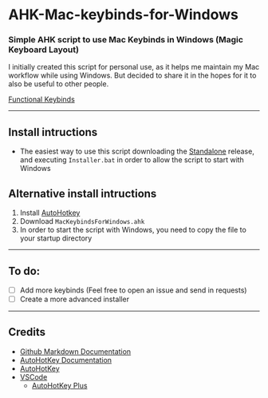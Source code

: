 # AHK-Mac-keybinds-for-Windows
### Simple AHK script to use Mac Keybinds in Windows (Magic Keyboard Layout)

I initially created this script for personal use, as it helps me maintain my Mac workflow while using Windows. But decided to share it in the hopes for it to also be useful to other people.

[Functional Keybinds](https://github.com/Nekoder96/Mac-Keybinds-For-Windows/blob/main/Functions%20and%20Keybinds.md)

-----------

## Install intructions
- The easiest way to use this script downloading the [Standalone](link) release, and executing `Installer.bat` in order to allow the script to start with Windows

## Alternative install intructions
1. Install [AutoHotkey](https://www.autohotkey.com/) 
2. Download `MacKeybindsForWindows.ahk`
3. In order to start the script with Windows, you need to copy the file to your startup directory
-----------

## To do:
- [ ] Add more keybinds (Feel free to open an issue and send in requests)
- [ ] Create a more advanced installer
-----------
## Credits
* [Github Markdown Documentation](https://docs.github.com/en/github/writing-on-github/getting-started-with-writing-and-formatting-on-github/basic-writing-and-formatting-syntax)
* [AutoHotKey Documentation](https://www.autohotkey.com/docs/FAQ.htm)
* [AutoHotKey](https://www.autohotkey.com/)
* [VSCode](https://code.visualstudio.com/download)
    - [AutoHotKey Plus](https://marketplace.visualstudio.com/items?itemName=cweijan.vscode-autohotkey-plus#review-details)
    
